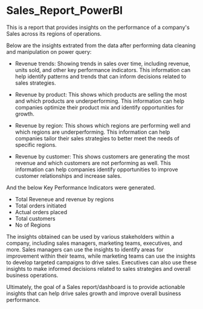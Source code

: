 # Sales_Report_PowerBI

This is a report that provides insights on the performance of a company's Sales across its regions of operations. 

Below are the insights extrated from the data after performing data cleaning and manipulation on power query:

- Revenue trends: Showing trends in sales over time, including revenue, units sold, and other key performance indicators. This information can help identify patterns and trends that can inform decisions related to sales strategies.

- Revenue by product: This shows which products are selling the most and which products are underperforming. This information can help companies optimize their product mix and identify opportunities for growth.

- Revenue by region: This shows which regions are performing well and which regions are underperforming. This information can help companies tailor their sales strategies to better meet the needs of specific regions.

- Revenue by customer: This shows customers are generating the most revenue and which customers are not performing as well. This information can help companies identify opportunities to improve customer relationships and increase sales.

And the below Key Performance Indicators were generated.
- Total Reveneue and revenue by regions
- Total orders initiated
- Actual orders placed
- Total customers
- No of Regions


The insights obtained can be used by various stakeholders within a company, including sales managers, marketing teams, executives, and more. Sales managers can use the insights to identify areas for improvement within their teams, while marketing teams can use the insights to develop targeted campaigns to drive sales. Executives can also use these insights to make informed decisions related to sales strategies and overall business operations. 

Ultimately, the goal of a Sales report/dashboard is to provide actionable insights that can help drive sales growth and improve overall business performance.
